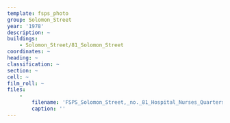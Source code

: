 ```yaml
---
template: fsps_photo
group: Solomon_Street
year: '1978'
description: ~
buildings:
    - Solomon_Street/81_Solomon_Street
coordinates: ~
heading: ~
classification: ~
section: ~
cell: ~
film_roll: ~
files:
    -
        filename: 'FSPS_Solomon_Street,_no._81_Hospital_Nurses_Quarters,_10-5-A_1978.png'
        caption: ''
---
```

